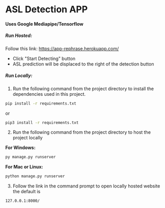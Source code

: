 # ASL Detection APP
#### Uses Google Mediapipe/Tensorflow
##### Run Hosted:

Follow this link:
https://app-rephrase.herokuapp.com/
* Click "Start Detecting" button
* ASL prediction will be displaced to the right of the detection button

##### Run Locally:

1. Run the following command from the project directory
to install the dependencies used in this project.
```bash
pip install -r requirements.txt
```
or
```bash
pip3 install -r requirements.txt
```

2. Run the following command from the project directory
to host the project locally

**For Windows:**

```bash
py manage.py runserver
```

**For Mac or Linux:**
```bash
python manage.py runserver
```

3. Follow the link in the command prompt to open locally hosted website
the default is 

```sh
127.0.0.1:8000/
```
